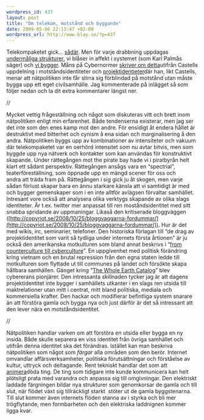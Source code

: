 ```yaml
--- 
wordpress_id: 437 
layout: post
title: "Om telekom, motstånd och byggande" 
date: 2009-05-06 22:13:47 +02:00 
wordpress_url: http://www.blay.se/?p=437 
---
```


Telekompaketet gick... [sådär](http://newsmill.se/artikel/2009/05/06/bloggarna-star-den-basta-rapporteringen-om-eus-viktigaste-fraga). Men för varje drabbning uppdagas [undermåliga strukturer](www.sr.se/sida/artikel.aspx?programid=3402&artikel=2791412), vi blåser in affekt i systemet (som Karl Palmås säger) och [vi bygger](http://werebuild.eu/). Måns på Cybernormer [skriver om detta](http://cybernormer.se/2009/05/06/telekompaketet-och-natkulturernas-identitet)utifrån Castells uppdelning i motståndsidentiteter och [projektidentieter](http://www.google.co.uk/search?q=projektidentiteter)där han, likt Castells, menar att nätpolitiken inte får stirra sig förblindad på motstånd utan måste bygga upp ett eget civilsamhälle. Jag kommenterade på inlägget så som följer nedan och la dit extra kommentarer längst ner. 

//

Mycket vettig frågeställning och något som diskuteras vitt och brett inom nätpolitiken enligt min erfarenhet. Både tendenserna existerar, men jag ser det inte som den enes kamp mot den andre. För ensidigt åt endera hållet är destruktivt med bitterhet och cynism å ena sidan och marginalisering å den andra. Nätpolitiken byggs upp av kombinationer av intensiteter och vakuum där telekompaketet var en oerhörd intensitet som nu avtar bitvis, men som byggde upp nya nätverk och kontakter som kan användas för konstruktivt skapande. Under rättegången mot the pirate bay hade vi i piratbyrån helt klart ett sådant perspektiv. Rättegången ansågs vara en “spectrial”, teaterföreställning, som öppnade upp en mängd scener för oss och andra att träda fram på. Rättegången i sig gick ju åt skogen, men varje sådan förlust skapar bara en ännu starkare känsla att vi samtidigt är med och bygger gemenskaper som i en inte alltför avlägsen förvaltar samhället. Intresant vore också att analysera olika verktygs skapande av olika slags identiteter. Är t.ex. twitter mer anpassat till ren moståndsidentitet med sitt snabba spridande av uppmaningar. Likaså den kritiserade bloggväggen ([http://copyriot.se/2008/10/25/bloggvaggarna-fordummar/](http://copyriot.se/2008/10/25/bloggvaggarna-fordummar/)). Hur är det med wikis, irc, seminarier, telefoner. Den historiska förlagan till “de drag av projektidentitet som varit så tydliga under internets första årtionen” är ju också den amerikanska motkulturen som bland annat beskrivs i “[from counterculture till cyberculture](http://www.amazon.co.uk/Counterculture-Cyberculture-Stewart-Network-Utopianism/dp/0226817415)”. En uppgivenhet med politisk förändring kring vietnam och en brutal repression från den egna staten ledde till motkulturen som flyttade ut till communes på landet och försökte skapa hållbara samhällen. Gänget kring “[The Whole Earth Catalog](http://en.wikipedia.org/wiki/Whole_Earth_Catalog)” blev cybererans pionjärer. Den intressanta skillnaden tycker jag är att dagens projektidentitet inte bygger i samhällets utkanter i en slags ren utsida till maktrelationer utan mitt i centrat, mitt bland politiska, mediala och kommersiella krafter. Den hackar och modifierar befintliga system snarare än att förstöra gamla och bygga nya och just därför är det så intressant att den lever nära en motståndsidentitet. 

//

Nätpolitiken handlar varken om att förstöra en utsida eller bygga en ny insida. Både skulle separera en viss identitet från övriga samhället och utifrån denna identitet ska det förändras. Istället kan man beskriva nätpolitiken som något som *färgar* alla områden som den berör. Internet omvandlar affärsverksamheter, politiska förutsättningar och förståelse av kultur, uttryck och deltagande. Rent tekniskt handlar det som att [animera](http://www.adaptivepath.com/ideas/essays/archives/000272.php)döda ting. De ting som tidigare inte kunde kommunicera kan helt plötsligt prata med varandra och anpassa sig till omgivningar. Den elektriskt laddade färgningen bildar nya strukturer som genomkorsar de gamla och till slut, när flödet växt sig tillräckligt starkt  stöter ut de gamla byggstenarna. Till slut kommer även internets flöden stanna av i styrka och bli mer trögflytande, men formbarheten och den elektriska laddnignen kommer ligga kvar. 